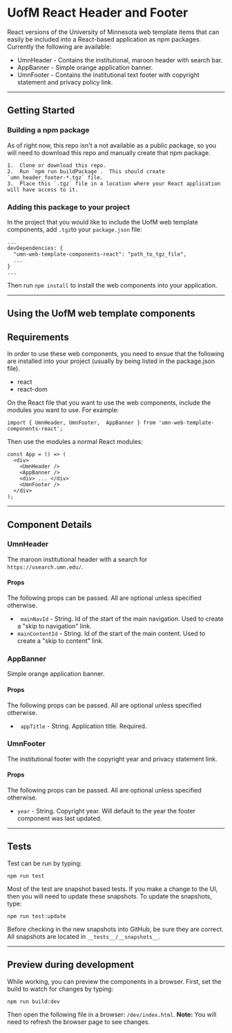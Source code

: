 # UofM React Header and Footer

React versions of the University of Minnesota web template items that can easily be included into a React-based application as npm packages.  Currently the following are available:
  * UmnHeader - Contains the institutional, maroon header with search bar.
  * AppBanner - Simple orange application banner.
  * UmnFooter - Contains the institutional text footer with copyright statement and privacy policy link.

  ---

  ## Getting Started

  ### Building a npm package
  As of right now, this repo isn't a not available as a public package, so you will need to download this repo and manually create that npm package.

    1.  Clone or download this repo.
    2.  Run `npm run buildPackage`.  This should create `umn_header_footer-*.tgz` file.
    3.  Place this `.tgz` file in a location where your React application will have access to it.

  ### Adding this package to your project
  In the project that you would like to include the UofM web template components, add `.tgz`to your `package.json` file:
  ```
  ...
  devDependencies: {
    "umn-web-template-components-react": "path_to_tgz_file",
    ...
  }
  ...
  ```

  Then run `npm install` to install the web components into your application.

  ---

## Using the UofM web template components

## Requirements
In order to use these web components, you need to ensue that the following are installed into your project (usually by being listed in the package.json file).
  * react
  * react-dom

On the React file that you want to use the web components, include the modules you want to use.  For example:
```
import { UmnHeader, UmnFooter,  AppBanner } from 'umn-web-template-components-react';
```

Then use the modules a normal React modules:

```
const App = () => (
  <div>
    <UmnHeader />
    <AppBanner />
    <div> ... </div>
    <UmnFooter />
  </div>
);

```
--- 
## Component Details

### UmnHeader
The maroon institutional header with a search for `https://usearch.umn.edu/`.  

#### Props
The following props can be passed.  All are optional unless specified otherwise.
  * ` mainNavId` -  String.  Id of the start of the main navigation.  Used to create a "skip to navigation" link.
  *  `mainContentId` - String.  Id of the start of the main content.  Used to create a "skip to content" link.

### AppBanner
Simple orange application banner.

#### Props
The following props can be passed.  All are optional unless specified otherwise.
  * ` appTitle` -  String.  Application title.  Required.

### UmnFooter
The institutional footer with the copyright year and privacy statement link.

#### Props
The following props can be passed.  All are optional unless specified otherwise.
  *  `year` -  String.  Copyright year.  Will default to the year the footer component was last updated.


---

## Tests
Test can be run by typing:
```
npm run test
```

Most of the test are snapshot based tests.  If you make a change to the UI, then you will need to update these snapshots.  To update the snapshots, type:
```
npm run test:update
```

Before checking in the new snapshots into GitHub, be sure they are correct.  All snapshots are located in `__tests__/__snapshots__`.

---

## Preview during development
While working, you can preview the components in a browser.  First, set the build to watch for changes by typing:
```
npm run build:dev
```

Then open the following file in a browser: `/dev/index.html`.  **Note:** You will need to refresh the browser page to see changes.

